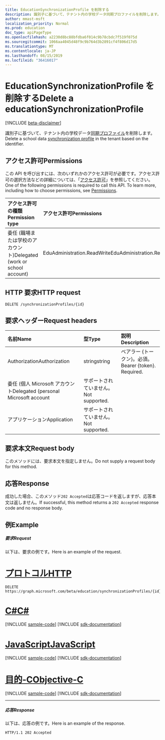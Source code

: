 ```yaml
---
title: EducationSynchronizationProfile を削除する
description: 識別子に基づいて、テナント内の学校データ同期プロファイルを削除します。
author: mmast-msft
localization_priority: Normal
ms.prod: education
doc_type: apiPageType
ms.openlocfilehash: a2230d8bc88bfdba6f014c9b78cbdc7f519f075d
ms.sourcegitcommit: 1066aa4045d48f9c9b764d3b2891cf4f806d17d5
ms.translationtype: MT
ms.contentlocale: ja-JP
ms.lasthandoff: 08/15/2019
ms.locfileid: "36416017"
---
```

# <a name="delete-a-educationsynchronizationprofile"></a><span data-ttu-id="8bf8f-103">EducationSynchronizationProfile を削除する</span><span class="sxs-lookup"><span data-stu-id="8bf8f-103">Delete a educationSynchronizationProfile</span></span>

[!INCLUDE [beta-disclaimer](../../includes/beta-disclaimer.md)]

<span data-ttu-id="8bf8f-104">識別子に基づいて、テナント内の学校データ[同期プロファイル](../resources/educationsynchronizationprofile.md)を削除します。</span><span class="sxs-lookup"><span data-stu-id="8bf8f-104">Delete a school data [synchronization profile](../resources/educationsynchronizationprofile.md) in the tenant based on the identifier.</span></span>

## <a name="permissions"></a><span data-ttu-id="8bf8f-105">アクセス許可</span><span class="sxs-lookup"><span data-stu-id="8bf8f-105">Permissions</span></span>
<span data-ttu-id="8bf8f-p101">この API を呼び出すには、次のいずれかのアクセス許可が必要です。アクセス許可の選択方法などの詳細については、「[アクセス許可](/graph/permissions-reference)」を参照してください。</span><span class="sxs-lookup"><span data-stu-id="8bf8f-p101">One of the following permissions is required to call this API. To learn more, including how to choose permissions, see [Permissions](/graph/permissions-reference).</span></span>

| <span data-ttu-id="8bf8f-108">アクセス許可の種類</span><span class="sxs-lookup"><span data-stu-id="8bf8f-108">Permission type</span></span> | <span data-ttu-id="8bf8f-109">アクセス許可</span><span class="sxs-lookup"><span data-stu-id="8bf8f-109">Permissions</span></span> |
|:-----------|:----------|
| <span data-ttu-id="8bf8f-110">委任 (職場または学校のアカウント)</span><span class="sxs-lookup"><span data-stu-id="8bf8f-110">Delegated (work or school account)</span></span> | <span data-ttu-id="8bf8f-111">EduAdministration.ReadWrite</span><span class="sxs-lookup"><span data-stu-id="8bf8f-111">EduAdministration.ReadWrite</span></span> |

## <a name="http-request"></a><span data-ttu-id="8bf8f-112">HTTP 要求</span><span class="sxs-lookup"><span data-stu-id="8bf8f-112">HTTP request</span></span>
<!-- { "blockType": "ignored" } -->
```http
DELETE /synchronizationProfiles/{id}
```

## <a name="request-headers"></a><span data-ttu-id="8bf8f-113">要求ヘッダー</span><span class="sxs-lookup"><span data-stu-id="8bf8f-113">Request headers</span></span>
| <span data-ttu-id="8bf8f-114">名前</span><span class="sxs-lookup"><span data-stu-id="8bf8f-114">Name</span></span>       | <span data-ttu-id="8bf8f-115">型</span><span class="sxs-lookup"><span data-stu-id="8bf8f-115">Type</span></span> | <span data-ttu-id="8bf8f-116">説明</span><span class="sxs-lookup"><span data-stu-id="8bf8f-116">Description</span></span>|
|:-----------|:------|:----------|
| <span data-ttu-id="8bf8f-117">Authorization</span><span class="sxs-lookup"><span data-stu-id="8bf8f-117">Authorization</span></span>  | <span data-ttu-id="8bf8f-118">string</span><span class="sxs-lookup"><span data-stu-id="8bf8f-118">string</span></span>  | <span data-ttu-id="8bf8f-p102">ベアラー {トークン}。必須。</span><span class="sxs-lookup"><span data-stu-id="8bf8f-p102">Bearer {token}. Required.</span></span>  |
|<span data-ttu-id="8bf8f-121">委任 (個人 Microsoft アカウント</span><span class="sxs-lookup"><span data-stu-id="8bf8f-121">Delegated (personal Microsoft account</span></span>|<span data-ttu-id="8bf8f-122">サポートされていません。</span><span class="sxs-lookup"><span data-stu-id="8bf8f-122">Not supported.</span></span>|
|<span data-ttu-id="8bf8f-123">アプリケーション</span><span class="sxs-lookup"><span data-stu-id="8bf8f-123">Application</span></span>|<span data-ttu-id="8bf8f-124">サポートされていません。</span><span class="sxs-lookup"><span data-stu-id="8bf8f-124">Not supported.</span></span>|

## <a name="request-body"></a><span data-ttu-id="8bf8f-125">要求本文</span><span class="sxs-lookup"><span data-stu-id="8bf8f-125">Request body</span></span>
<span data-ttu-id="8bf8f-126">このメソッドには、要求本文を指定しません。</span><span class="sxs-lookup"><span data-stu-id="8bf8f-126">Do not supply a request body for this method.</span></span>
## <a name="response"></a><span data-ttu-id="8bf8f-127">応答</span><span class="sxs-lookup"><span data-stu-id="8bf8f-127">Response</span></span>
<span data-ttu-id="8bf8f-128">成功した場合、このメソッド`202 Accepted`は応答コードを返しますが、応答本文は返しません。</span><span class="sxs-lookup"><span data-stu-id="8bf8f-128">If successful, this method returns a `202 Accepted` response code and no response body.</span></span>

## <a name="example"></a><span data-ttu-id="8bf8f-129">例</span><span class="sxs-lookup"><span data-stu-id="8bf8f-129">Example</span></span>
##### <a name="request"></a><span data-ttu-id="8bf8f-130">要求</span><span class="sxs-lookup"><span data-stu-id="8bf8f-130">Request</span></span>
<span data-ttu-id="8bf8f-131">以下は、要求の例です。</span><span class="sxs-lookup"><span data-stu-id="8bf8f-131">Here is an example of the request.</span></span>

# <a name="httptabhttp"></a>[<span data-ttu-id="8bf8f-132">プロトコル</span><span class="sxs-lookup"><span data-stu-id="8bf8f-132">HTTP</span></span>](#tab/http)
<!-- {
  "blockType": "request",
  "name": "get_synchronizationProfile"
}-->
```http
DELETE https://graph.microsoft.com/beta/education/synchronizationProfiles/{id}
```
# <a name="ctabcsharp"></a>[<span data-ttu-id="8bf8f-133">C#</span><span class="sxs-lookup"><span data-stu-id="8bf8f-133">C#</span></span>](#tab/csharp)
[!INCLUDE [sample-code](../includes/snippets/csharp/get-synchronizationprofile-csharp-snippets.md)]
[!INCLUDE [sdk-documentation](../includes/snippets/snippets-sdk-documentation-link.md)]

# <a name="javascripttabjavascript"></a>[<span data-ttu-id="8bf8f-134">JavaScript</span><span class="sxs-lookup"><span data-stu-id="8bf8f-134">JavaScript</span></span>](#tab/javascript)
[!INCLUDE [sample-code](../includes/snippets/javascript/get-synchronizationprofile-javascript-snippets.md)]
[!INCLUDE [sdk-documentation](../includes/snippets/snippets-sdk-documentation-link.md)]

# <a name="objective-ctabobjc"></a>[<span data-ttu-id="8bf8f-135">目的-C</span><span class="sxs-lookup"><span data-stu-id="8bf8f-135">Objective-C</span></span>](#tab/objc)
[!INCLUDE [sample-code](../includes/snippets/objc/get-synchronizationprofile-objc-snippets.md)]
[!INCLUDE [sdk-documentation](../includes/snippets/snippets-sdk-documentation-link.md)]

---


##### <a name="response"></a><span data-ttu-id="8bf8f-136">応答</span><span class="sxs-lookup"><span data-stu-id="8bf8f-136">Response</span></span>
<span data-ttu-id="8bf8f-137">以下は、応答の例です。</span><span class="sxs-lookup"><span data-stu-id="8bf8f-137">Here is an example of the response.</span></span>
<!-- {
  "blockType": "response",
  "truncated": true
} -->
```http
HTTP/1.1 202 Accepted
```
<!-- uuid: 8fcb5dbc-d5aa-4681-8e31-b001d5168d79 
2015-10-25 14:57:30 UTC -->
<!-- {
  "type": "#page.annotation",
  "description": "Example",
  "keywords": "",
  "section": "documentation",
  "tocPath": "",
  "suppressions": [
  ]
}-->
